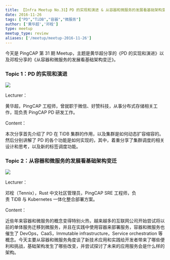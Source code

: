 ```yaml
---
title: 【Infra Meetup No.31】PD 的实现和演进 & 从容器和微服务的发展看基础架构变迁
date: 2016-11-26
tags: ["PD","TiDB","容器","微服务"]
author: ['黄华超','邓栓']
type: meetup
meetup_type: review
aliases: ['/meetup/meetup-2016-11-26']
---
```



今天是 PingCAP 第 31 期 Meetup，主题是黄华超分享的《PD 的实现和演进》以及邓栓分享的《从容器和微服务的发展看基础架构变迁》。

### Topic 1：PD 的实现和演进

![](http://upload-images.jianshu.io/upload_images/542677-f2d434b1c50f1859?imageMogr2/auto-orient/strip%7CimageView2/2/w/1240)

Lecturer：

黄华超，PingCAP 工程师，曾就职于微信、好赞科技，从事分布式存储相关工作，现负责 PingCAP PD 研发工作。

Content：

本次分享首先介绍了 PD 在 TiDB 集群的作用，以及集群是如何动态扩容缩容的。然后分别讲解了 PD 的各个功能是如何实现的，其中，着重分享了集群调度的相关设计和思考，以及新的标签调度功能。

### Topic 2：从容器和微服务的发展看基础架构变迁

![](http://upload-images.jianshu.io/upload_images/542677-4dc044eca3e055cf?imageMogr2/auto-orient/strip%7CimageView2/2/w/1240)

Lecturer：

邓栓（Tennix），Rust 中文社区管理员，PingCAP SRE 工程师，负责 TiDB 与 Kubernetes 一体化整合部署方案。

Content：

近些年来容器和微服务的概念变得特别火热，越来越多的互联网公司开始尝试将以前的单体服务迁移到微服务，并且在实践中使用容器来部署服务，容器和微服务也催生了 DevOps，CaaS，Immutable infrastructure，Service orchestration 等概念。今天主要从容器和微服务角度谈了新技术应用和实践给开发者带来了哪些便利和挑战，基础架构发生了哪些改变，并尝试探讨了未来的应用服务会是什么样的架构。

